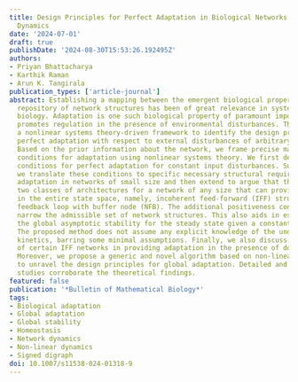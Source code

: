 ```yaml
---
title: Design Principles for Perfect Adaptation in Biological Networks with Nonlinear
  Dynamics
date: '2024-07-01'
draft: true
publishDate: '2024-08-30T15:53:26.192495Z'
authors:
- Priyan Bhattacharya
- Karthik Raman
- Arun K. Tangirala
publication_types: ['article-journal']
abstract: Establishing a mapping between the emergent biological properties and the
  repository of network structures has been of great relevance in systems and synthetic
  biology. Adaptation is one such biological property of paramount importance that
  promotes regulation in the presence of environmental disturbances. This paper presents
  a nonlinear systems theory-driven framework to identify the design principles for
  perfect adaptation with respect to external disturbances of arbitrary magnitude.
  Based on the prior information about the network, we frame precise mathematical
  conditions for adaptation using nonlinear systems theory. We first deduce the mathematical
  conditions for perfect adaptation for constant input disturbances. Subsequently,
  we translate these conditions to specific necessary structural requirements for
  adaptation in networks of small size and then extend to argue that there exist only
  two classes of architectures for a network of any size that can provide local adaptation
  in the entire state space, namely, incoherent feed-forward (IFF) structure and negative
  feedback loop with buffer node (NFB). The additional positiveness constraints further
  narrow the admissible set of network structures. This also aids in establishing
  the global asymptotic stability for the steady state given a constant input disturbance.
  The proposed method does not assume any explicit knowledge of the underlying rate
  kinetics, barring some minimal assumptions. Finally, we also discuss the infeasibility
  of certain IFF networks in providing adaptation in the presence of downstream connections.
  Moreover, we propose a generic and novel algorithm based on non-linear systems theory
  to unravel the design principles for global adaptation. Detailed and extensive simulation
  studies corroborate the theoretical findings.
featured: false
publication: '*Bulletin of Mathematical Biology*'
tags:
- Biological adaptation
- Global adaptation
- Global stability
- Homeostasis
- Network dynamics
- Non-linear dynamics
- Signed digraph
doi: 10.1007/s11538-024-01318-9
---
```


